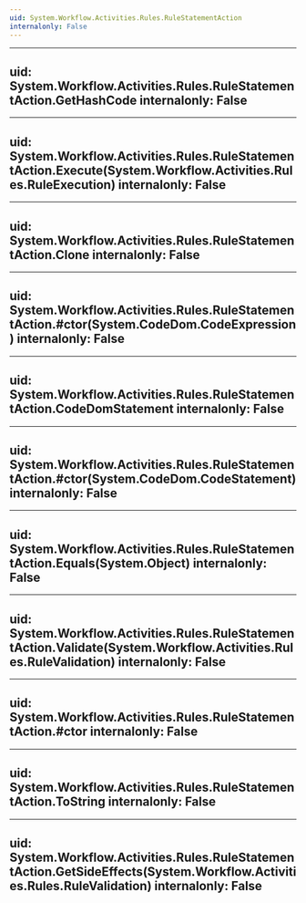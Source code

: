```yaml
---
uid: System.Workflow.Activities.Rules.RuleStatementAction
internalonly: False
---
```


---
uid: System.Workflow.Activities.Rules.RuleStatementAction.GetHashCode
internalonly: False
---

---
uid: System.Workflow.Activities.Rules.RuleStatementAction.Execute(System.Workflow.Activities.Rules.RuleExecution)
internalonly: False
---

---
uid: System.Workflow.Activities.Rules.RuleStatementAction.Clone
internalonly: False
---

---
uid: System.Workflow.Activities.Rules.RuleStatementAction.#ctor(System.CodeDom.CodeExpression)
internalonly: False
---

---
uid: System.Workflow.Activities.Rules.RuleStatementAction.CodeDomStatement
internalonly: False
---

---
uid: System.Workflow.Activities.Rules.RuleStatementAction.#ctor(System.CodeDom.CodeStatement)
internalonly: False
---

---
uid: System.Workflow.Activities.Rules.RuleStatementAction.Equals(System.Object)
internalonly: False
---

---
uid: System.Workflow.Activities.Rules.RuleStatementAction.Validate(System.Workflow.Activities.Rules.RuleValidation)
internalonly: False
---

---
uid: System.Workflow.Activities.Rules.RuleStatementAction.#ctor
internalonly: False
---

---
uid: System.Workflow.Activities.Rules.RuleStatementAction.ToString
internalonly: False
---

---
uid: System.Workflow.Activities.Rules.RuleStatementAction.GetSideEffects(System.Workflow.Activities.Rules.RuleValidation)
internalonly: False
---
